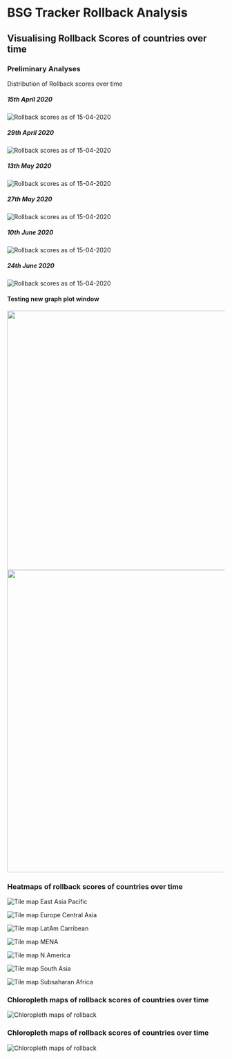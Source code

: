 # BSG Tracker Rollback Analysis 

## Visualising Rollback Scores of countries over time 

### Preliminary Analyses
Distribution of Rollback scores over time 

##### 15th April 2020
![Rollback scores as of 15-04-2020](/graphs/rollback_hist2020-04-15.png)

##### 29th April 2020
![Rollback scores as of 15-04-2020](/graphs/rollback_hist2020-04-29.png)

##### 13th May 2020
![Rollback scores as of 15-04-2020](/graphs/rollback_hist2020-05-13.png)

##### 27th May 2020
![Rollback scores as of 15-04-2020](/graphs/rollback_hist2020-05-27.png)

##### 10th June 2020
![Rollback scores as of 15-04-2020](/graphs/rollback_hist2020-06-10.png)

##### 24th June 2020
![Rollback scores as of 15-04-2020](/graphs/rollback_hist2020-06-24.png)


#### Testing new graph plot window
<!---[Scatter SI vs Rollback](/graphs/detail_scatterSIroll2020-06-28.png)--->

<img src="/graphs/detail_scatterSIroll2020-06-28.png" width="600">

<!---[Scatter SI vs Rollback](/graphs/summary_scatterSIroll2020-06-28.png)--->

<img src="/graphs/summary_scatterSIroll2020-06-28.png" width="700" height = "700">

### Heatmaps of rollback scores of countries over time 
![Tile map East Asia Pacific](./graphs/tilemap2020-06-28_East_Asia_Pacific.png)

![Tile map Europe Central Asia](./graphs/tilemap2020-06-28_Europe_Central_Asia.png)

![Tile map LatAm Carribean](./graphs/tilemap2020-06-28_Latin_America_Caribbean.png)

![Tile map MENA](./graphs/tilemap2020-06-28_Middle_East_North_Africa.png)

![Tile map N.America](./graphs/tilemap2020-06-28_North_America.png)

![Tile map South Asia](./graphs/tilemap2020-06-28_South_Asia.png)

![Tile map Subsaharan Africa](./graphs/tilemap2020-06-28_sub_Saharan_Africa.png)

### Chloropleth maps of rollback scores of countries over time

![Chloropleth maps of rollback](./graphs/chloropleth_2020-06-28.png)

### Chloropleth maps of rollback scores of countries over time

![Chloropleth maps of rollback](./graphs/dailychloropleth_2020-06-28.png)



